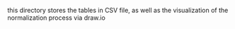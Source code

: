 this directory stores the tables in CSV file, as well as the visualization of the normalization process via draw.io
